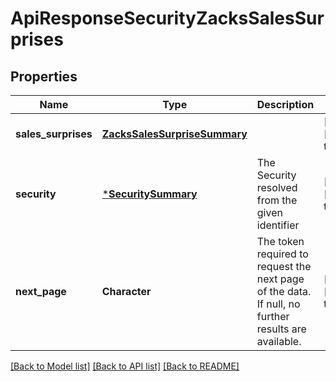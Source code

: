 # ApiResponseSecurityZacksSalesSurprises

## Properties
Name | Type | Description | Notes
------------ | ------------- | ------------- | -------------
**sales_surprises** | [**ZacksSalesSurpriseSummary**](ZacksSalesSurpriseSummary.md) |  | [optional] [default to null]
**security** | [***SecuritySummary**](SecuritySummary.md) | The Security resolved from the given identifier | [optional] [default to null]
**next_page** | **Character** | The token required to request the next page of the data. If null, no further results are available. | [optional] [default to null]

[[Back to Model list]](../README.md#documentation-for-models) [[Back to API list]](../README.md#documentation-for-api-endpoints) [[Back to README]](../README.md)


